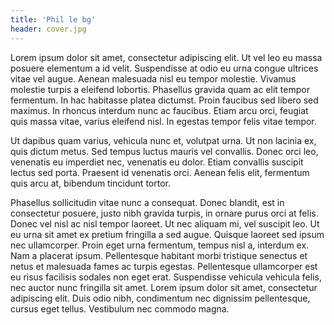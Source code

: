```yaml
---
title: 'Phil le bg'
header: cover.jpg
---
```


Lorem ipsum dolor sit amet, consectetur adipiscing elit. Ut vel leo eu massa posuere elementum a id velit. Suspendisse at odio eu urna congue ultrices vitae vel augue. Aenean malesuada nisl eu tempor molestie. Vivamus molestie turpis a eleifend lobortis. Phasellus gravida quam ac elit tempor fermentum. In hac habitasse platea dictumst. Proin faucibus sed libero sed maximus. In rhoncus interdum nunc ac faucibus. Etiam arcu orci, feugiat quis massa vitae, varius eleifend nisl. In egestas tempor felis vitae tempor.

Ut dapibus quam varius, vehicula nunc et, volutpat urna. Ut non lacinia ex, quis dictum metus. Sed tempus luctus mauris vel convallis. Donec orci leo, venenatis eu imperdiet nec, venenatis eu dolor. Etiam convallis suscipit lectus sed porta. Praesent id venenatis orci. Aenean felis elit, fermentum quis arcu at, bibendum tincidunt tortor.


Phasellus sollicitudin vitae nunc a consequat. Donec blandit, est in consectetur posuere, justo nibh gravida turpis, in ornare purus orci at felis. Donec vel nisl ac nisl tempor laoreet. Ut nec aliquam mi, vel suscipit leo. Ut eu urna sit amet ex pretium fringilla a sed augue. Quisque laoreet sed ipsum nec ullamcorper. Proin eget urna fermentum, tempus nisl a, interdum ex. Nam a placerat ipsum. Pellentesque habitant morbi tristique senectus et netus et malesuada fames ac turpis egestas. Pellentesque ullamcorper est eu risus facilisis sodales non eget erat. Suspendisse vehicula vehicula felis, nec auctor nunc fringilla sit amet. Lorem ipsum dolor sit amet, consectetur adipiscing elit. Duis odio nibh, condimentum nec dignissim pellentesque, cursus eget tellus. Vestibulum nec commodo magna.